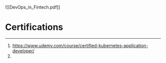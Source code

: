 
![[DevOps_in_Fintech.pdf]]

# Certifications
---
1. https://www.udemy.com/course/certified-kubernetes-application-developer/
2. 